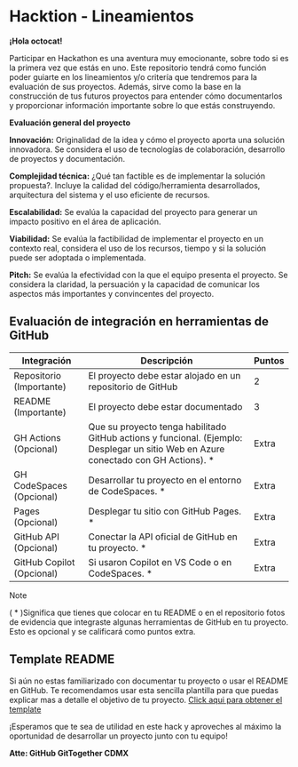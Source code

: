 # Hacktion - Lineamientos

**¡Hola octocat!**

Participar en Hackathon es una aventura muy emocionante, sobre todo si es la primera vez que estás en uno.
Este repositorio tendrá como función poder guiarte en los lineamientos y/o critería que tendremos para la evaluación de sus proyectos. Además, sirve como la base en la construcción de tus futuros proyectos para entender cómo documentarlos y proporcionar información importante sobre lo que estás construyendo.

**Evaluación general del proyecto**

**Innovación:** Originalidad de la idea y cómo el proyecto aporta una solución innovadora. Se considera el uso de tecnologías de colaboración, desarrollo de proyectos y documentación.

**Complejidad técnica:** ¿Qué tan factible es de implementar la solución propuesta?. Incluye la calidad del código/herramienta desarrollados, arquitectura del sistema y el uso eficiente de recursos.

**Escalabilidad:** Se evalúa la capacidad del proyecto para generar un impacto positivo en el área de aplicación.

**Viabilidad:** Se evalúa la factibilidad de implementar el proyecto en un contexto real, considera el uso de los recursos, tiempo y si la solución puede ser adoptada o implementada.

**Pitch:** Se evalúa la efectividad con la que el equipo presenta el proyecto. Se considera la claridad, la persuación y la capacidad de comunicar los aspectos más importantes y convincentes del proyecto.


## Evaluación de integración en herramientas de GitHub

| Integración | Descripción | Puntos |
|----------|----------|----------|
| Repositorio (Importante)    | El proyecto debe estar alojado en un repositorio de GitHub   | 2 |
| README (Importante)    | El proyecto debe estar documentado   | 3 |
| GH Actions (Opcional)    | Que su proyecto tenga habilitado GitHub actions y funcional. (Ejemplo: Desplegar un sitio Web en Azure conectado con GH Actions). *   | Extra   |
| GH CodeSpaces (Opcional)    | Desarrollar tu proyecto en el entorno de CodeSpaces. *   | Extra   |
| Pages (Opcional)   | Desplegar tu sitio con GitHub Pages. *         |    Extra      |
| GitHub API (Opcional)   | Conectar la API oficial de GitHub en tu proyecto. *       |     Extra     |
| GitHub Copilot (Opcional)   | Si usaron Copilot en VS Code o en CodeSpaces. *       |     Extra     |

> [!Note]  
> ( * )Significa que tienes que colocar en tu README o en el repositorio fotos de evidencia que integraste algunas herramientas de GitHub en tu proyecto. Esto es opcional y se calificará como puntos extra.

## Template README

Si aún no estas familiarizado con documentar tu proyecto o usar el README en GitHub. Te recomendamos usar esta sencilla plantilla para que puedas explicar mas a detalle el objetivo de tu proyecto.
[Click aqui para obtener el template](./templates/README.md)

¡Esperamos que te sea de utilidad en este hack y aproveches al máximo la oportunidad de desarrollar un proyecto junto con tu equipo!

**Atte: GitHub GitTogether CDMX**
